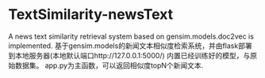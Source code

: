 # TextSimilarity-newsText
A news text similarity retrieval system based on gensim.models.doc2vec is implemented. 
基于gensim.models的新闻文本相似度检索系统，并由flask部署到本地服务器(本地默认端口http://127.0.0.1:5000/)
内置已经训练好的模型，与原始数据集。
app.py为主函数，可以返回相似度topN个新闻文本.
